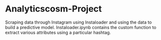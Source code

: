 # Analyticscosm-Project
Scraping data through Instagram using Instaloader and using the data to build a predictive model.
Instaloader.ipynb contains the custom function to extract various attributes using a particular hashtag.

